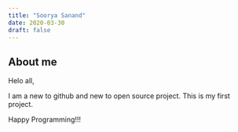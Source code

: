 ```yaml
---
title: "Soorya Sanand"
date: 2020-03-30
draft: false
---
```


## About me
Helo all,

I am a new to github and new to open source project. This is my first project.

Happy Programming!!!
